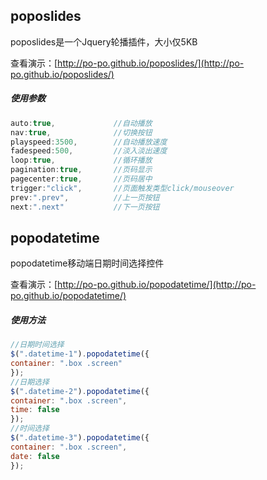 ## poposlides
poposlides是一个Jquery轮播插件，大小仅5KB

查看演示：[http://po-po.github.io/poposlides/](http://po-po.github.io/poposlides/)

##### 使用参数
```javascript
auto:true,             //自动播放
nav:true,              //切换按钮
playspeed:3500,        //自动播放速度
fadespeed:500,         //淡入淡出速度
loop:true,             //循环播放
pagination:true,       //页码显示
pagecenter:true,       //页码居中
trigger:"click",       //页面触发类型click/mouseover
prev:".prev",          //上一页按钮
next:".next"           //下一页按钮
```

## popodatetime
popodatetime移动端日期时间选择控件

查看演示：[http://po-po.github.io/popodatetime/](http://po-po.github.io/popodatetime/)

##### 使用方法
```javascript
//日期时间选择
$(".datetime-1").popodatetime({
container: ".box .screen"
});
//日期选择
$(".datetime-2").popodatetime({
container: ".box .screen",
time: false
});
//时间选择
$(".datetime-3").popodatetime({
container: ".box .screen",
date: false
});
```
